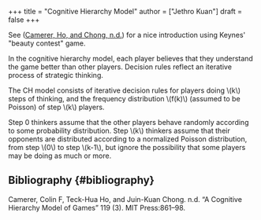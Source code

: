 +++
title = "Cognitive Hierarchy Model"
author = ["Jethro Kuan"]
draft = false
+++

See ([Camerer, Ho, and Chong, n.d.](#org6d20b94)) for a nice introduction using Keynes' "beauty
contest" game.

In the cognitive hierarchy model, each player believes that they
understand the game better than other players. Decision rules reflect
an iterative process of strategic thinking.

The CH model consists of iterative decision rules for players doing
\\(k\\) steps of thinking, and the frequency distribution \\(f(k)\\) (assumed
to be Poisson) of step \\(k\\) players.

Step 0 thinkers assume that the other players behave randomly
according to some probability distribution. Step \\(k\\) thinkers assume
that their opponents are distributed according to a normalized Poisson
distribution, from step \\(0\\) to step \\(k-1\\), but ignore the possibility
that some players may be doing as much or more.


## Bibliography {#bibliography}

<a id="org6d20b94"></a>Camerer, Colin F, Teck-Hua Ho, and Juin-Kuan Chong. n.d. “A Cognitive Hierarchy Model of Games” 119 (3). MIT Press:861–98.